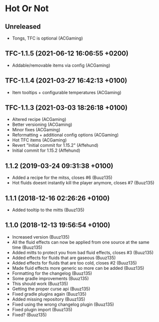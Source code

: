 Hot Or Not
==========

Unreleased
----------
* Tongs, TFC is optional (ACGaming)

TFC-1.1.5 (2021-06-12 16:06:55 +0200)
-------------------------------------
* Addable/removable items via config (ACGaming)

TFC-1.1.4 (2021-03-27 16:42:13 +0100)
-------------------------------------
* Item tooltips + configurable temperatures (ACGaming)

TFC-1.1.3 (2021-03-03 18:26:18 +0100)
-------------------------------------
* Altered recipe (ACGaming)
* Better versioning (ACGaming)
* Minor fixes (ACGaming)
* Reformatting + additional config options (ACGaming)
* Hot TFC items (ACGaming)
* Revert "Initial commit for 1.15.2" (Affehund)
* Initial commit for 1.15.2 (Affehund)

1.1.2 (2019-03-24 09:31:38 +0100)
---------------------------------
* Added a recipe for the mitss, closes #6 (Buuz135)
* Hot fluids doesnt instantly kill the player anymore, closes #7 (Buuz135)

1.1.1 (2018-12-16 02:26:26 +0100)
---------------------------------
* Added tooltip to the mitts (Buuz135)

1.1.0 (2018-12-13 19:56:54 +0100)
---------------------------------
* Increased version (Buuz135)
* All the fluid effects can now be applied from one source at the same time (Buuz135)
* Added mitts to protect you from bad fluid effects, closes #3 (Buuz135)
* Added effects for fluids that are gaseous (Buuz135)
* Added effects for fluids that are too cold, closes #2 (Buuz135)
* Made fluid effects more generic so more can be added (Buuz135)
* Formatting for the changelog (Buuz135)
* Some gradle improvements (Buuz135)
* This should work (Buuz135)
* Getting the proper curse api (Buuz135)
* Fixed gradle plugins again (Buuz135)
* Added missing repository (Buuz135)
* Fixed using the wrong changelog plugin (Buuz135)
* Fixed plugin import (Buuz135)
* Fixed? (Buuz135)
